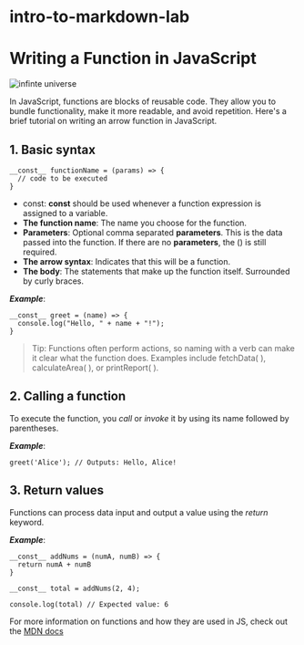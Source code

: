# intro-to-markdown-lab
# Writing a Function in JavaScript
![infinte universe](https://images.unsplash.com/photo-1741282198587-65bf77e6075d?q=80&w=1091&auto=format&fit=crop&ixlib=rb-4.0.3&ixid=M3wxMjA3fDB8MHxwaG90by1wYWdlfHx8fGVufDB8fHx8fA%3D%3D)

In JavaScript, functions are blocks of reusable code. They allow you to bundle functionality, make it more readable, and avoid repetition. Here's a brief tutorial on writing an arrow function in JavaScript.

## 1. Basic syntax

```
__const__ functionName = (params) => {
  // code to be executed
}
```

+ const: __const__ should be used whenever a function expression is assigned to a variable.
+ __The function name__: The name you choose for the function.
+ __Parameters__: Optional comma separated __parameters__. This is the data passed into the function. If there are no __parameters__, the () is still required.
+ __The arrow syntax__: Indicates that this will be a function.
+ __The body__: The statements that make up the function itself. Surrounded by curly braces.

___Example___:

```
__const__ greet = (name) => {
  console.log("Hello, " + name + "!");
}
```

> Tip: Functions often perform actions, so naming with a verb can make it clear what the function does. Examples include fetchData( ), calculateArea( ), or printReport( ). 

## 2. Calling a function

To execute the function, you _call_ or _invoke_ it by using its name followed by parentheses.

___Example___:

```greet('Alice'); // Outputs: Hello, Alice!```

## 3. Return values

Functions can process data input and output a value using the _return_ keyword.

___Example___: 

```
__const__ addNums = (numA, numB) => {
  return numA + numB
}
```

```
__const__ total = addNums(2, 4);

console.log(total) // Expected value: 6 
```

For more information on functions and how they are used in JS, check out the [MDN docs](https://developer.mozilla.org/en-US/docs/Web/JavaScript/Guide/Functions)
